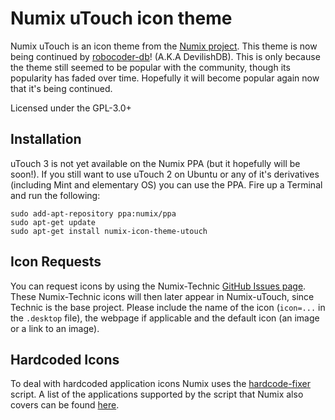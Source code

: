 Numix uTouch icon theme
=======================

Numix uTouch is an icon theme from the [Numix project](http://numixproject.org). This theme is now being continued by [robocoder-db](https://github.com/robocoder-db)! (A.K.A DevilishDB). This is only because the theme still seemed to be popular with the community, though its popularity has faded over time. Hopefully it will become popular again now that it's being continued.

Licensed under the GPL-3.0+

Installation
------------

uTouch 3 is not yet available on the Numix PPA (but it hopefully will be soon!). If you still want to use uTouch 2 on Ubuntu or any of it's derivatives (including Mint and elementary OS) you can use the PPA. Fire up a Terminal and run the following:

```
sudo add-apt-repository ppa:numix/ppa
sudo apt-get update
sudo apt-get install numix-icon-theme-utouch
```

Icon Requests
-------------

You can request icons by using the Numix-Technic [GitHub Issues page](https://github.com/numixproject/numix-icon-theme-technic/issues). These Numix-Technic icons will then later appear in Numix-uTouch, since Technic is the base project. Please include the name of the icon (`icon=...` in the `.desktop` file), the webpage if applicable and the default icon (an image or a link to an image).

Hardcoded Icons
---------------

To deal with hardcoded application icons Numix uses the [hardcode-fixer](https://github.com/Foggalong/hardcode-fixer) script. A list of the applications supported by the script that Numix also covers can be found [here](https://github.com/Foggalong/hardcode-fixer/blob/master/data/themes/numix.md).
